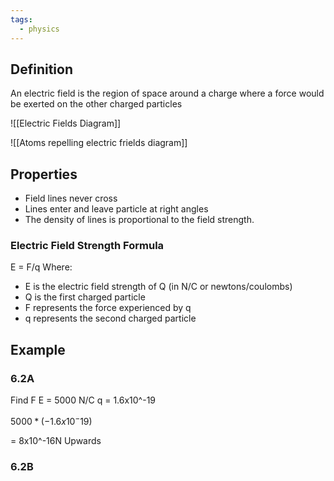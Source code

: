 ```yaml
---
tags:
  - physics
---
```

## Definition
An electric field is the region of space around a charge where a force would be exerted on the other charged particles


![[Electric Fields Diagram]]

![[Atoms repelling electric frields diagram]]

## Properties
- Field lines never cross
- Lines enter and leave particle at right angles
- The density of lines is proportional to the field strength.


### Electric Field Strength Formula
E = F/q
Where:
- E is the electric field strength of Q (in N/C or newtons/coulombs)
- Q is the first charged particle
- F represents the force experienced by q
- q represents the second charged particle
## Example
### 6.2A
Find F
E = 5000 N/C
q = 1.6x10^-19

$`5000*(-1.6x10^-19)`$

= 8x10^-16N Upwards


### 6.2B

